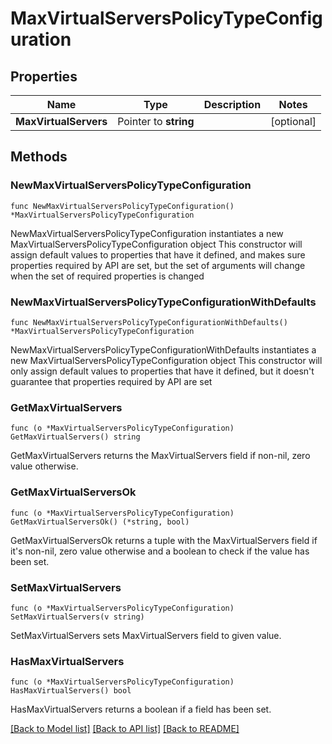 # MaxVirtualServersPolicyTypeConfiguration

## Properties

Name | Type | Description | Notes
------------ | ------------- | ------------- | -------------
**MaxVirtualServers** | Pointer to **string** |  | [optional] 

## Methods

### NewMaxVirtualServersPolicyTypeConfiguration

`func NewMaxVirtualServersPolicyTypeConfiguration() *MaxVirtualServersPolicyTypeConfiguration`

NewMaxVirtualServersPolicyTypeConfiguration instantiates a new MaxVirtualServersPolicyTypeConfiguration object
This constructor will assign default values to properties that have it defined,
and makes sure properties required by API are set, but the set of arguments
will change when the set of required properties is changed

### NewMaxVirtualServersPolicyTypeConfigurationWithDefaults

`func NewMaxVirtualServersPolicyTypeConfigurationWithDefaults() *MaxVirtualServersPolicyTypeConfiguration`

NewMaxVirtualServersPolicyTypeConfigurationWithDefaults instantiates a new MaxVirtualServersPolicyTypeConfiguration object
This constructor will only assign default values to properties that have it defined,
but it doesn't guarantee that properties required by API are set

### GetMaxVirtualServers

`func (o *MaxVirtualServersPolicyTypeConfiguration) GetMaxVirtualServers() string`

GetMaxVirtualServers returns the MaxVirtualServers field if non-nil, zero value otherwise.

### GetMaxVirtualServersOk

`func (o *MaxVirtualServersPolicyTypeConfiguration) GetMaxVirtualServersOk() (*string, bool)`

GetMaxVirtualServersOk returns a tuple with the MaxVirtualServers field if it's non-nil, zero value otherwise
and a boolean to check if the value has been set.

### SetMaxVirtualServers

`func (o *MaxVirtualServersPolicyTypeConfiguration) SetMaxVirtualServers(v string)`

SetMaxVirtualServers sets MaxVirtualServers field to given value.

### HasMaxVirtualServers

`func (o *MaxVirtualServersPolicyTypeConfiguration) HasMaxVirtualServers() bool`

HasMaxVirtualServers returns a boolean if a field has been set.


[[Back to Model list]](../README.md#documentation-for-models) [[Back to API list]](../README.md#documentation-for-api-endpoints) [[Back to README]](../README.md)


